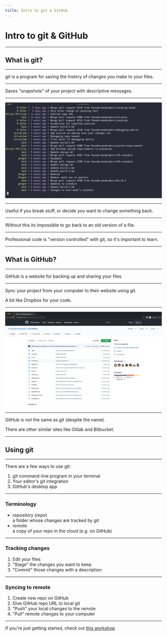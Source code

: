 ```yaml
---
title: Intro to git & GitHub
---
```


# Intro to git & GitHub

---

## What is git?

---

git is a program for saving the history of changes you make to your files.

---

Saves "snapshots" of your project with descriptive messages.

---

![Screenshot of my terminal, showing a history of all the recent changes to the FAC coursebook](git-history.png)

---

Useful if you break stuff, or decide you want to change something back.

---

Without this its impossible to go back to an old version of a file.

---

Professional code is "version controlled" with git, so it's important to learn.

---

## What is GitHub?

---

GitHub is a website for backing up and sharing your files.

---

Sync your project from your computer to their website using git.

A bit like Dropbox for your code.

---

![Screenshot of FAC's Coursebook on GitHub, showing all the files that make up the curriculum](github-example.png)

---

GitHub is _not_ the same as git (despite the name).

There are other similar sites like Gitlab and Bitbucket.

---

## Using git

---

There are a few ways to use git:

1. git command-line program in your terminal
1. Your editor's git integration
1. GitHub's desktop app

---

### Terminology

- _repository_ (_repo_)  
  a folder whose changes are tracked by git
- _remote_  
  a copy of your repo in the cloud (e.g. on GitHub)

---

### Tracking changes

1. Edit your files
1. "Stage" the changes you want to keep
1. "Commit" those changes with a description

---

### Syncing to remote

1. Create new repo on GitHub
1. Give GitHub repo URL to local git
1. "Push" your local changes to the remote
1. "Pull" remote changes to your computer

---

If you're just getting started, check out [this workshop](https://learn.foundersandcoders.com/workshops/git-intro/)
